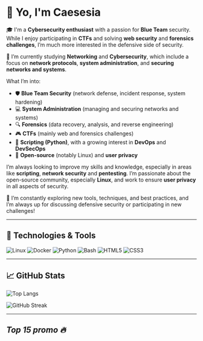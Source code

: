 # 👋 Yo, I'm Caesesia

🎓 I'm a **Cybersecurity enthusiast** with a passion for **Blue Team** security. While I enjoy participating in **CTFs** and solving **web security** and **forensics challenges**, I’m much more interested in the defensive side of security.

🐧 I’m currently studying **Networking** and **Cybersecurity**, which include a focus on **network protocols**, **system administration**, and **securing networks and systems**.

What I’m into:
- 🛡️ **Blue Team Security** (network defense, incident response, system hardening)
- 💻 **System Administration** (managing and securing networks and systems)
- 🔍 **Forensics** (data recovery, analysis, and reverse engineering)
- 🎮 **CTFs** (mainly web and forensics challenges)
- 🐍 **Scripting (Python)**, with a growing interest in **DevOps** and **DevSecOps**
- 🐧 **Open-source** (notably Linux) and **user privacy**

I’m always looking to improve my skills and knowledge, especially in areas like **scripting**, **network security** and **pentesting**. I’m passionate about the open-source community, especially **Linux**, and work to ensure **user privacy** in all aspects of security.

🌱 I’m constantly exploring new tools, techniques, and best practices, and I’m always up for discussing defensive security or participating in new challenges!

---

## 🔧 Technologies & Tools
![Linux](https://img.shields.io/badge/Linux-FCC624?style=for-the-badge&logo=linux&logoColor=black)
![Docker](https://img.shields.io/badge/Docker-2496ED?style=for-the-badge&logo=docker&logoColor=white)
![Python](https://img.shields.io/badge/Python-3670A0?style=for-the-badge&logo=python&logoColor=white)
![Bash](https://img.shields.io/badge/Bash-4EAA25?style=for-the-badge&logo=gnubash&logoColor=white)
![HTML5](https://img.shields.io/badge/HTML5-E34F26?style=for-the-badge&logo=html5&logoColor=white)
![CSS3](https://img.shields.io/badge/CSS3-1572B6?style=for-the-badge&logo=css3&logoColor=white)

---

## 📈 GitHub Stats
 ![Top Langs](https://github-readme-stats.vercel.app/api/top-langs/?username=caesesia&layout=compact&theme=vision-friendly-dark)

 ![GitHub Streak](https://streak-stats.demolab.com?user=caesesia&theme=vision-friendly-dark)



---
<!--
## 📫 If you’re into **defensive security**, **network administration**, **DevOps**, **open-source**, or **privacy**, feel free to connect :
- ✉️ Email: `R E D A C T E D`
- 🌐 Portfolio (in build): `R E D A C T E D`

I’d love to learn from others and share knowledge!

---
-->

## *Top 15 promo 🔥*
